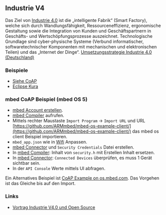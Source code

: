 Industrie V4
------------


Das Ziel von [Industrie 4.0](http://de.wikipedia.org/wiki/Industrie_4.0) ist die „intelligente Fabrik“ (Smart Factory), welche sich durch Wandlungsfähigkeit, Ressourceneffizienz, ergonomische Gestaltung sowie die Integration von Kunden und Geschäftspartnern in Geschäfts- und Wertschöpfungsprozesse auszeichnet. Technologische Grundlage sind cyber-physische Systeme (Verbund informatischer, softwaretechnischer Komponenten mit mechanischen und elektronischen Teilen) und das „Internet der Dinge“. [Umsetzungsstrategie Industrie 4.0 (Deutschland)](http://www.plattform-i40.de/I40/Navigation/DE/Plattform/Ergebnisse/ergebnisse.html)

### Beispiele

* [Siehe CoAP](../coap/)
* [Eclipse Kura](http://www.eclipse.org/kura/)

### mbed CoAP Beispiel (mbed OS 5)

* [mbed Account erstellen](https://os.mbed.com/).
* [mbed Compiler](https://os.mbed.com/compiler/) aufrufen.
* Mittels rechter Maustaste `Import Program` -> `Import URL` und URL [https://github.com/ARMmbed/mbed-os-example-client/](https://github.com/ARMmbed/mbed-os-example-client/) das mbed os client Beispiel importieren.
* `mbed_app.json` wie in [Wifi](../uart/wifi/README.md) Anpassen.
* [mbed Connector](https://connector.mbed.com/) und `Security Credentials` Datei erstellen. 
* In [mbed Compiler](https://os.mbed.com/compiler/): Inhalt von `security.h` mit Erstellen Inhalt ersetzen.
* In [mbed Connector](https://connector.mbed.com/): `Connected Devices` überprüfen, es muss 1 Gerät sichtbar sein.
* In der `API Console` Werte mittels UI abfragen.  

Ein Alternatives Beispiel ist [CoAP Example on os.mbed.com](https://os.mbed.com/teams/sandbox/code/coap-example/). Das Vorgehen ist das Gleiche bis auf den Import.

### Links

* [Vortrag Industrie V4.0 und Open Source](http://www.hightechzentrum.ch/images/seiteninhalte/veranstaltungen/2016/normen_standards/Hightech_Zentrum_Aargau_Normen_Standards_CHopen_Bernet.pdf)